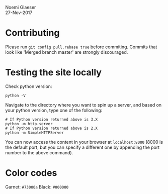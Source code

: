 Noemi Glaeser  
27-Nov-2017

# Contributing
Please run `git config pull.rebase true` before commiting.
Commits that look like 'Merged branch master' are strongly discouraged.

# Testing the site locally

Check python version:
```
python -V
```

Navigate to the directory where you want to spin up a server, and based on your python version, type one of the following:
```
# If Python version returned above is 3.X
python -m http.server
# If Python version returned above is 2.X
python -m SimpleHTTPServer
```

You can now access the content in your browser at `localhost:8000` (8000 is the default port, but you can specify a different one by appending the port number to the above command). 

# Color codes
Garnet: `#73000a`
Black: `#000000`
